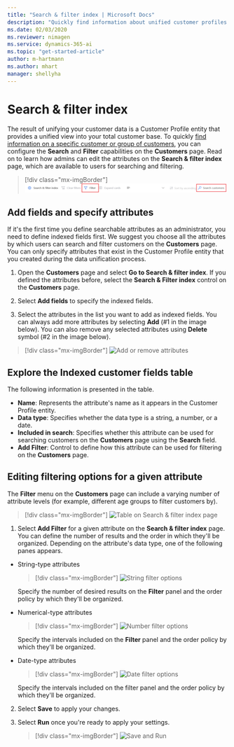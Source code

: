 ```yaml
---
title: "Search & filter index | Microsoft Docs"
description: "Quickly find information about unified customer profiles and filter for specified attributes."
ms.date: 02/03/2020
ms.reviewer: nimagen
ms.service: dynamics-365-ai
ms.topic: "get-started-article"
author: m-hartmann
ms.author: mhart
manager: shellyha
---
```


# Search & filter index

The result of unifying your customer data is a Customer Profile entity that provides a unified view into your total customer base. To quickly [find information on a specific customer or group of customers](pm-profiles.md), you can configure the **Search** and **Filter** capabilities on the **Customers** page. Read on to learn how admins can edit the attributes on the **Search & filter index** page, which are available to users for searching and filtering.

> [!div class="mx-imgBorder"]
> ![Search filter](media/search-filter.png "Search filter")

## Add fields and specify attributes

If it's the first time you define searchable attributes as an administrator, you need to define indexed fields first. We suggest you choose all the attributes by which users can search and filter customers on the **Customers** page. You can only specify attributes that exist in the Customer Profile entity that you created during the data unification process.

1. Open the **Customers** page and select **Go to Search & filter index**. If you defined the attributes before, select the **Search & Filter index** control on the **Customers** page.

2. Select **Add fields** to specify the indexed fields.

3. Select the attributes in the list you want to add as indexed fields. You can always add more attributes by selecting **Add** (#1 in the image below). You can also remove any selected attributes using **Delete** symbol (#2 in the image below).

> [!div class="mx-imgBorder"]
> ![Add or remove attributes](media/search-sort-filter-add.png "Add or remove attributes")

## Explore the Indexed customer fields table

The following information is presented in the table.

- **Name**: Represents the attribute's name as it appears in the Customer Profile entity.
- **Data type**: Specifies whether the data type is a string, a number, or a date.
- **Included in search**: Specifies whether this attribute can be used for searching customers on the **Customers** page using the **Search** field.
- **Add Filter**: Control to define how this attribute can be used for filtering on the **Customers** page.

## Editing filtering options for a given attribute

The **Filter** menu on the **Customers** page can include a varying number of attribute levels (for example, different age groups to filter customers by).

> [!div class="mx-imgBorder"]
> ![Table on Search & filter index page](media/search-sort-filter-edit.png "Table on Search & filter index page")

1. Select **Add Filter** for a given attribute on the **Search & filter index** page. You can define the number of results and the order in which they'll be organized. Depending on the attribute's data type, one of the following panes appears.

- String-type attributes

  > [!div class="mx-imgBorder"]
  > ![String filter options](media/string-filter-options.png "String filter options")

  Specify the number of desired results on the **Filter** panel and the order policy by which they'll be organized.

- Numerical-type attributes

  > [!div class="mx-imgBorder"]
  > ![Number filter options](media/number-filter-options.png "Number filter options")

  Specify the intervals included on the **Filter** panel and the order policy by which they'll be organized.

- Date-type attributes

  > [!div class="mx-imgBorder"]
  > ![Date filter options](media/date-filter-options.png "Date filter options")

  Specify the intervals included on the filter panel and the order policy by which they'll be organized.

2. Select **Save** to apply your changes.

3. Select **Run** once you're ready to apply your settings.

   > [!div class="mx-imgBorder"]
   > ![Save and Run](media/search-sort-filter-save-run.png "Save and Run")
